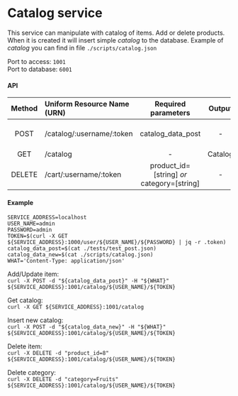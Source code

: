 # Catalog service

This service can manipulate with catalog of items. Add or delete products.  
When it is created it will insert simple *catalog* to the database.
Example of *catalog* you can find in file `./scripts/catalog.json`

Port to access: `1001`  
Port to database: `6001`

#### API
| Method | Uniform Resource Name (URN) | Required  parameters | Output | Description |
|:------:|:-----------------------------|:-------------------------------------:|:--------------------:|:--------------------------------------------------|
| POST | /catalog/:username/:token | catalog_data_post | - | Add/Update item in the catalog |
| GET | /catalog | - | Catalog | Get catalog |
| DELETE | /cart/:username/:token | product_id=[string] *or* category=[string] | - | Delete item/category in the catalog |

#### Example
```
SERVICE_ADDRESS=localhost
USER_NAME=admin
PASSWORD=admin
TOKEN=$(curl -X GET ${SERVICE_ADDRESS}:1000/user/${USER_NAME}/${PASSWORD} | jq -r .token)
catalog_data_post=$(cat ./tests/test_post.json)
catalog_data_new=$(cat ./scripts/catalog.json)
WHAT='Content-Type: application/json'
```

Add/Update item:  
`curl -X POST -d "${catalog_data_post}" -H "${WHAT}" ${SERVICE_ADDRESS}:1001/catalog/${USER_NAME}/${TOKEN}`

Get catalog:  
`curl -X GET ${SERVICE_ADDRESS}:1001/catalog`

Insert new catalog:  
`curl -X POST -d "${catalog_data_new}" -H "${WHAT}" ${SERVICE_ADDRESS}:1001/catalog/${USER_NAME}/${TOKEN}`

Delete item:  
`curl -X DELETE -d "product_id=8" ${SERVICE_ADDRESS}:1001/catalog/${USER_NAME}/${TOKEN}`

Delete category:  
`curl -X DELETE -d "category=Fruits" ${SERVICE_ADDRESS}:1001/catalog/${USER_NAME}/${TOKEN}`